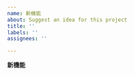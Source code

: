 ```yaml
---
name: 新機能
about: Suggest an idea for this project
title: ''
labels: ''
assignees: ''

---
```


**新機能**